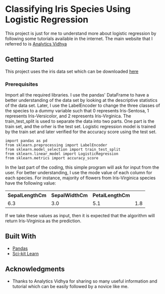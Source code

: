 # Classifying Iris Species Using Logistic Regression

This project is just for me to understand more about logistic regression by following some tutorials available in the internet. The main website that I referred to is <a href='https://www.analyticsvidhya.com/blog/2018/05/24-ultimate-data-science-projects-to-boost-your-knowledge-and-skills/?' target="_blank">Analytics Vidhya</a>

## Getting Started

This project uses the iris data set which can be downloaded <a href="https://archive.ics.uci.edu/ml/datasets/Iris" target="_blank">here</a> 

### Prerequisites

Import all the required libraries. I use the pandas' DataFrame to have a better understanding of the data set by looking at the descriptive statistics of the data set. Later, I use the LabelEncoder to change the three classes of the species to a dummy variable such that 0 represents Iris-Sentosa, 1 represents Iris-Versicolor, and 2 represents Iris-Virginica. The train_test_split is used to separate the data into two parts. One part is the train set, and the orher is the test set. Logistic regression model is trained by the train set and later verified for the accuracy score using the test set.

```
import pandas as pd
from sklearn.preprocessing import LabelEncoder
from sklearn.model_selection import train_test_split
from sklearn.linear_model import LogisticRegression
from sklearn.metrics import accuracy_score
```
In the last part of the coding, this simple program will ask for input from the user. For better understanding, I use the mode value of each column for each species. For instance, majority of flowers from Iris-Virginica species have the following value:
<table>
  <tr>
    <th>SepalLengthCm</th>
    <th>SepalWidthCm</th>
    <th>PetalLengthCm</th>
    <PetalWidthCm</th>
  </tr>
  <tr>
    <td>6.3</td>
    <td>3.0</td>
    <td>5.1</td>
    <td>1.8</td>
  </tr>
</table>
If we take these values as input, then it is expected that the algorithm will return Iris-Virginica as the prediction.

## Built With

* [Pandas](https://pandas.pydata.org/)
* [Sci-kit Learn](https://scikit-learn.org/stable/)


## Acknowledgments

* Thanks to Analytics Vidhya for sharing so many useful information and tutorial which can be easily followed by a novice like me.
